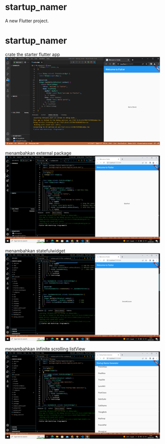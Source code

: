 # startup_namer

A new Flutter project.

# startup_namer
crate the starter flutter app
![Screenshot hello_world](images/tampilanawal.png)

menambahkan external package
![Screenshot hello_world](images/eksternalpackage.png)

menambahkan statefulwidget
![Screenshot hello_world](images/menambahwidget.png)

menambahkan infinite scrolling listView
![Screenshot hello_world](images/listview.png)


